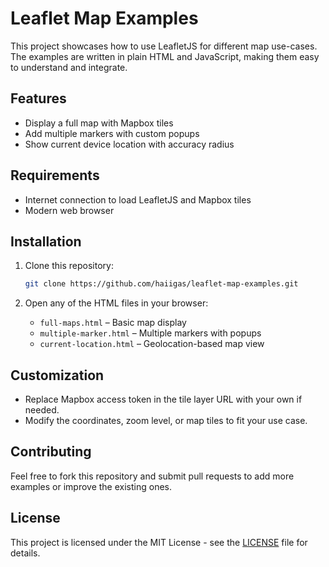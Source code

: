 # Leaflet Map Examples

This project showcases how to use LeafletJS for different map use-cases. The examples are written in plain HTML and JavaScript, making them easy to understand and integrate.

## Features

- Display a full map with Mapbox tiles
- Add multiple markers with custom popups
- Show current device location with accuracy radius

## Requirements

- Internet connection to load LeafletJS and Mapbox tiles
- Modern web browser

## Installation

1. Clone this repository:

   ```bash
   git clone https://github.com/haiigas/leaflet-map-examples.git
   ```

2. Open any of the HTML files in your browser:

   - `full-maps.html` – Basic map display
   - `multiple-marker.html` – Multiple markers with popups
   - `current-location.html` – Geolocation-based map view

## Customization

- Replace Mapbox access token in the tile layer URL with your own if needed.
- Modify the coordinates, zoom level, or map tiles to fit your use case.

## Contributing

Feel free to fork this repository and submit pull requests to add more examples or improve the existing ones.

## License

This project is licensed under the MIT License - see the [LICENSE](LICENSE) file for details.
